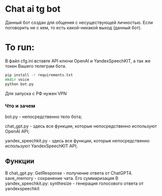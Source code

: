 # Chat ai tg bot

Данный бот создан для общения с несуществующей личностью. Если поговорить не с кем, то есть какой-никакой выход (данный
бот).

# To run:

В файл cfg.ini вставте API ключи OpenAI и YandexSpeechKIT, а так же токен Вашего телеграм бота.

```cmd
pip install -r requirements.txt
mkdir voice
python bot.py
```
Для запуска с РФ нужен VPN


### Что и зачем
bot.py - непосредственно тело бота;

chat_gpt.py - здесь все функции, которые непосредственно используют OpenAI API;

yandex_speechkit.py - здесь все функции, которые непосредственно используют YandexSpeechKIT API;

## Функции
В chat_gpt.py:
  GetResponse - получение ответа от ChatGPT4.
  save_memory - сохранение чата. Его суммаризация
В yandex_speechkit.py:
  synthesize - генерация голосового ответа от yandexspeechkit
